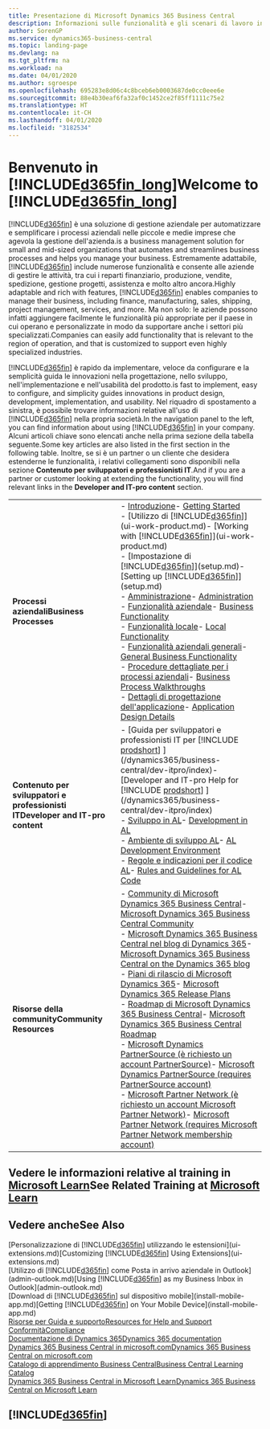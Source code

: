 ```yaml
---
title: Presentazione di Microsoft Dynamics 365 Business Central
description: Informazioni sulle funzionalità e gli scenari di lavoro in Business Central, una soluzione di gestione aziendale per piccole e medie imprese.
author: SorenGP
ms.service: dynamics365-business-central
ms.topic: landing-page
ms.devlang: na
ms.tgt_pltfrm: na
ms.workload: na
ms.date: 04/01/2020
ms.author: sgroespe
ms.openlocfilehash: 695283e8d06c4c8bceb6eb0003687de0cc0eee6e
ms.sourcegitcommit: 88e4b30eaf6fa32af0c1452ce2f85ff1111c75e2
ms.translationtype: HT
ms.contentlocale: it-CH
ms.lasthandoff: 04/01/2020
ms.locfileid: "3182534"
---
```

# <a name="welcome-to-d365fin_long"></a><span data-ttu-id="ff207-103">Benvenuto in [!INCLUDE[d365fin_long](includes/d365fin_long_md.md)]</span><span class="sxs-lookup"><span data-stu-id="ff207-103">Welcome to [!INCLUDE[d365fin_long](includes/d365fin_long_md.md)]</span></span>
[!INCLUDE[d365fin](includes/d365fin_md.md)] <span data-ttu-id="ff207-104">è una soluzione di gestione aziendale per automatizzare e semplificare i processi aziendali nelle piccole e medie imprese che agevola la gestione dell'azienda.</span><span class="sxs-lookup"><span data-stu-id="ff207-104">is a business management solution for small and mid-sized organizations that automates and streamlines business processes and helps you manage your business.</span></span> <span data-ttu-id="ff207-105">Estremamente adattabile, [!INCLUDE[d365fin](includes/d365fin_md.md)] include numerose funzionalità e consente alle aziende di gestire le attività, tra cui i reparti finanziario, produzione, vendite, spedizione, gestione progetti, assistenza e molto altro ancora.</span><span class="sxs-lookup"><span data-stu-id="ff207-105">Highly adaptable and rich with features, [!INCLUDE[d365fin](includes/d365fin_md.md)] enables companies to manage their business, including finance, manufacturing, sales, shipping, project management, services, and more.</span></span> <span data-ttu-id="ff207-106">Ma non solo: le aziende possono infatti aggiungere facilmente le funzionalità più appropriate per il paese in cui operano e personalizzate in modo da supportare anche i settori più specializzati.</span><span class="sxs-lookup"><span data-stu-id="ff207-106">Companies can easily add functionality that is relevant to the region of operation, and that is customized to support even highly specialized industries.</span></span>

[!INCLUDE[d365fin](includes/d365fin_md.md)] <span data-ttu-id="ff207-107">è rapido da implementare, veloce da configurare e la semplicità guida le innovazioni nella progettazione, nello sviluppo, nell'implementazione e nell'usabilità del prodotto.</span><span class="sxs-lookup"><span data-stu-id="ff207-107">is fast to implement, easy to configure, and simplicity guides innovations in product design, development, implementation, and usability.</span></span> <span data-ttu-id="ff207-108">Nel riquadro di spostamento a sinistra, è possibile trovare informazioni relative all'uso di [!INCLUDE[d365fin](includes/d365fin_md.md)] nella propria società.</span><span class="sxs-lookup"><span data-stu-id="ff207-108">In the navigation panel to the left, you can find information about using [!INCLUDE[d365fin](includes/d365fin_md.md)] in your company.</span></span> <span data-ttu-id="ff207-109">Alcuni articoli chiave sono elencati anche nella prima sezione della tabella seguente.</span><span class="sxs-lookup"><span data-stu-id="ff207-109">Some key articles are also listed in the first section in the following table.</span></span> <span data-ttu-id="ff207-110">Inoltre, se si è un partner o un cliente che desidera estenderne le funzionalità, i relativi collegamenti sono disponibili nella sezione **Contenuto per sviluppatori e professionisti IT**.</span><span class="sxs-lookup"><span data-stu-id="ff207-110">And if you are a partner or customer looking at extending the functionality, you will find relevant links in the **Developer and IT-pro content** section.</span></span>  

|||  
|-|-|  
|<span data-ttu-id="ff207-111">**Processi aziendali**</span><span class="sxs-lookup"><span data-stu-id="ff207-111">**Business Processes**</span></span>|<span data-ttu-id="ff207-112">-   [Introduzione](product-get-started.md)</span><span class="sxs-lookup"><span data-stu-id="ff207-112">-   [Getting Started](product-get-started.md)</span></span><br /><span data-ttu-id="ff207-113">-   [Utilizzo di [!INCLUDE[d365fin](includes/d365fin_md.md)]](ui-work-product.md)</span><span class="sxs-lookup"><span data-stu-id="ff207-113">-   [Working with [!INCLUDE[d365fin](includes/d365fin_md.md)]](ui-work-product.md)</span></span><br /><span data-ttu-id="ff207-114">-   [Impostazione di [!INCLUDE[d365fin](includes/d365fin_md.md)]](setup.md)</span><span class="sxs-lookup"><span data-stu-id="ff207-114">-   [Setting up [!INCLUDE[d365fin](includes/d365fin_md.md)]](setup.md)</span></span><br /><span data-ttu-id="ff207-115">-   [Amministrazione](admin-setup-and-administration.md)</span><span class="sxs-lookup"><span data-stu-id="ff207-115">-   [Administration](admin-setup-and-administration.md)</span></span><br /><span data-ttu-id="ff207-116">-   [Funzionalità aziendale](across-business-functionality.md)</span><span class="sxs-lookup"><span data-stu-id="ff207-116">-   [Business Functionality](across-business-functionality.md)</span></span><br /><span data-ttu-id="ff207-117">-   [Funzionalità locale](LocalFunctionality/Austria/austria-local-functionality.md)</span><span class="sxs-lookup"><span data-stu-id="ff207-117">-   [Local Functionality](LocalFunctionality/Austria/austria-local-functionality.md)</span></span><br /><span data-ttu-id="ff207-118">-   [Funzionalità aziendali generali](ui-across-business-areas.md)</span><span class="sxs-lookup"><span data-stu-id="ff207-118">-   [General Business Functionality](ui-across-business-areas.md)</span></span><br /><span data-ttu-id="ff207-119">-   [Procedure dettagliate per i processi aziendali](walkthrough-business-process-walkthroughs.md)</span><span class="sxs-lookup"><span data-stu-id="ff207-119">-   [Business Process Walkthroughs](walkthrough-business-process-walkthroughs.md)</span></span><br /><span data-ttu-id="ff207-120">-   [Dettagli di progettazione dell'applicazione](design-details-application-design.md)</span><span class="sxs-lookup"><span data-stu-id="ff207-120">-   [Application Design Details](design-details-application-design.md)</span></span>|  
|<span data-ttu-id="ff207-121">**Contenuto per sviluppatori e professionisti IT**</span><span class="sxs-lookup"><span data-stu-id="ff207-121">**Developer and IT-pro content**</span></span>|<span data-ttu-id="ff207-122">-   [Guida per sviluppatori e professionisti IT per [!INCLUDE [prodshort](includes/prodshort.md)] ](/dynamics365/business-central/dev-itpro/index)</span><span class="sxs-lookup"><span data-stu-id="ff207-122">-   [Developer and IT-pro Help for [!INCLUDE [prodshort](includes/prodshort.md)] ](/dynamics365/business-central/dev-itpro/index)</span></span><br /><span data-ttu-id="ff207-123">-   [Sviluppo in AL](/dynamics365/business-central/dev-itpro/developer/devenv-dev-overview)</span><span class="sxs-lookup"><span data-stu-id="ff207-123">-   [Development in AL](/dynamics365/business-central/dev-itpro/developer/devenv-dev-overview)</span></span><br /><span data-ttu-id="ff207-124">-   [Ambiente di sviluppo AL](/dynamics365/business-central/dev-itpro/developer/devenv-reference-overview)</span><span class="sxs-lookup"><span data-stu-id="ff207-124">-   [AL Development Environment](/dynamics365/business-central/dev-itpro/developer/devenv-reference-overview)</span></span><br /><span data-ttu-id="ff207-125">-   [Regole e indicazioni per il codice AL](/dynamics365/business-central/dev-itpro/compliance/apptest-overview)</span><span class="sxs-lookup"><span data-stu-id="ff207-125">-   [Rules and Guidelines for AL Code](/dynamics365/business-central/dev-itpro/compliance/apptest-overview)</span></span>|  
|<span data-ttu-id="ff207-126">**Risorse della community**</span><span class="sxs-lookup"><span data-stu-id="ff207-126">**Community Resources**</span></span>|<span data-ttu-id="ff207-127">-   [Community di Microsoft Dynamics 365 Business Central](https://community.dynamics.com/business)</span><span class="sxs-lookup"><span data-stu-id="ff207-127">-   [Microsoft Dynamics 365 Business Central Community](https://community.dynamics.com/business)</span></span><br /><span data-ttu-id="ff207-128">-   [Microsoft Dynamics 365 Business Central nel blog di Dynamics 365](https://cloudblogs.microsoft.com/dynamics365/it/product/business-central/)</span><span class="sxs-lookup"><span data-stu-id="ff207-128">-   [Microsoft Dynamics 365 Business Central on the Dynamics 365 blog](https://cloudblogs.microsoft.com/dynamics365/it/product/business-central/)</span></span><br /><span data-ttu-id="ff207-129">-   [Piani di rilascio di Microsoft Dynamics 365](https://go.microsoft.com/fwlink/?linkid=2047422)</span><span class="sxs-lookup"><span data-stu-id="ff207-129">-   [Microsoft Dynamics 365 Release Plans](https://go.microsoft.com/fwlink/?linkid=2047422)</span></span><br /><span data-ttu-id="ff207-130">-   [Roadmap di Microsoft Dynamics 365 Business Central](https://dynamics.microsoft.com/roadmap/business-central/)</span><span class="sxs-lookup"><span data-stu-id="ff207-130">-   [Microsoft Dynamics 365 Business Central Roadmap](https://dynamics.microsoft.com/roadmap/business-central/)</span></span><br /><span data-ttu-id="ff207-131">-   [Microsoft Dynamics PartnerSource \(è richiesto un account PartnerSource\)](https://mbs.microsoft.com/partnersource)</span><span class="sxs-lookup"><span data-stu-id="ff207-131">-   [Microsoft Dynamics PartnerSource \(requires PartnerSource account\)](https://mbs.microsoft.com/partnersource)</span></span><br /><span data-ttu-id="ff207-132">-   [Microsoft Partner Network \(è richiesto un account Microsoft Partner Network\)](https://mspartner.microsoft.com/en/us/windows/index.aspx)</span><span class="sxs-lookup"><span data-stu-id="ff207-132">-   [Microsoft Partner Network \(requires Microsoft Partner Network membership account\)](https://mspartner.microsoft.com/en/us/windows/index.aspx)</span></span>|  

## <a name="see-related-training-at-microsoft-learn"></a><span data-ttu-id="ff207-133">Vedere le informazioni relative al training in [Microsoft Learn](/learn/browse/?products=dynamics-business-central)</span><span class="sxs-lookup"><span data-stu-id="ff207-133">See Related Training at [Microsoft Learn](/learn/browse/?products=dynamics-business-central)</span></span>

## <a name="see-also"></a><span data-ttu-id="ff207-134">Vedere anche</span><span class="sxs-lookup"><span data-stu-id="ff207-134">See Also</span></span>

<span data-ttu-id="ff207-135">[Personalizzazione di [!INCLUDE[d365fin](includes/d365fin_md.md)] utilizzando le estensioni](ui-extensions.md)</span><span class="sxs-lookup"><span data-stu-id="ff207-135">[Customizing [!INCLUDE[d365fin](includes/d365fin_md.md)] Using Extensions](ui-extensions.md)</span></span>  
<span data-ttu-id="ff207-136">[Utilizzo di [!INCLUDE[d365fin](includes/d365fin_md.md)] come Posta in arrivo aziendale in Outlook](admin-outlook.md)</span><span class="sxs-lookup"><span data-stu-id="ff207-136">[Using [!INCLUDE[d365fin](includes/d365fin_md.md)] as my Business Inbox in Outlook](admin-outlook.md)</span></span>  
<span data-ttu-id="ff207-137">[Download di [!INCLUDE[d365fin](includes/d365fin_md.md)] sul dispositivo mobile](install-mobile-app.md)</span><span class="sxs-lookup"><span data-stu-id="ff207-137">[Getting [!INCLUDE[d365fin](includes/d365fin_md.md)] on Your Mobile Device](install-mobile-app.md)</span></span>  
[<span data-ttu-id="ff207-138">Risorse per Guida e supporto</span><span class="sxs-lookup"><span data-stu-id="ff207-138">Resources for Help and Support</span></span>](product-help-and-support.md)  
[<span data-ttu-id="ff207-139">Conformità</span><span class="sxs-lookup"><span data-stu-id="ff207-139">Compliance</span></span>](compliance/compliance-overview.md)  
[<span data-ttu-id="ff207-140">Documentazione di Dynamics 365</span><span class="sxs-lookup"><span data-stu-id="ff207-140">Dynamics 365 documentation</span></span>](/dynamics365/)  
[<span data-ttu-id="ff207-141">Dynamics 365 Business Central in microsoft.com</span><span class="sxs-lookup"><span data-stu-id="ff207-141">Dynamics 365 Business Central on microsoft.com</span></span>](https://dynamics.microsoft.com/business-central/overview/)  
[<span data-ttu-id="ff207-142">Catalogo di apprendimento Business Central</span><span class="sxs-lookup"><span data-stu-id="ff207-142">Business Central Learning Catalog</span></span>](readiness/readiness-learning-catalog.md)  
[<span data-ttu-id="ff207-143">Dynamics 365 Business Central in Microsoft Learn</span><span class="sxs-lookup"><span data-stu-id="ff207-143">Dynamics 365 Business Central on Microsoft Learn</span></span>](/learn/browse/?products=dynamics-business-central)  


## [!INCLUDE[d365fin](includes/free_trial_md.md)]
